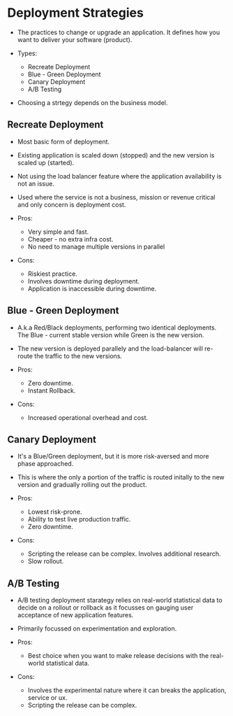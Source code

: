 # Deployment Strategies

- The practices to change or upgrade an application. It defines how you want to deliver your software (product).

- Types:
    - Recreate Deployment
    - Blue - Green Deployment
    - Canary Deployment
    - A/B Testing

- Choosing a strtegy depends on the business model.


## Recreate Deployment

- Most basic form of deployment.
- Existing application is scaled down (stopped) and the new version is scaled up (started).
- Not using the load balancer feature where the application availability is not an issue.
- Used where the service is not a business, mission or revenue critical and only concern is deployment cost.

- Pros:
    - Very simple and fast.
    - Cheaper - no extra infra cost.
    - No need to manage multiple versions in parallel

- Cons:
    - Riskiest practice.
    - Involves downtime during deployment.
    - Application is inaccessible during downtime.


## Blue - Green Deployment

- A.k.a Red/Black deployments, performing two identical deployments. The Blue - current stable version while Green is the new version.
- The new version is deployed parallely and the load-balancer will re-route the traffic to the new versions.

- Pros:
    - Zero downtime.
    - Instant Rollback.

- Cons:
    - Increased operational overhead and cost.


## Canary Deployment

- It's a Blue/Green deployment, but it is more risk-aversed and more phase approached.
- This is where the only a portion of the traffic is routed initally to the new version and gradually rolling out the product.

- Pros:
    - Lowest risk-prone.
    - Ability to test live production traffic.
    - Zero downtime.

- Cons:
    - Scripting the release can be complex. Involves additional research.
    - Slow rollout.


## A/B Testing

- A/B testing deployment starategy relies on real-world statistical data to decide on a rollout or rollback as it focusses on gauging user acceptance of new application features.
- Primarily focussed on experimentation and exploration.

- Pros:
    - Best choice when you want to make release decisions with the real-world statistical data.

- Cons:
    - Involves the experimental nature where it can breaks the application, service or ux.
    - Scripting the release can be complex.
